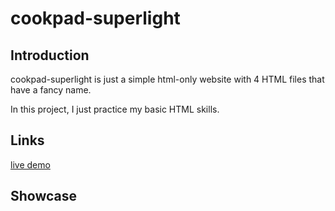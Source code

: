 # cookpad-superlight

## Introduction
cookpad-superlight is just a simple html-only website with 4 HTML files that have a fancy name.

In this project, I just practice my basic HTML skills.


## Links
[live demo](https://fath-nasrudin.github.io/cookpad-superlight)


## Showcase

